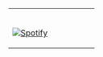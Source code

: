 <table width="100%"> 
  <tr>
  <td width="50%">
      
&nbsp; <br> [![Spotify](https://sn0w-alice.vercel.app/api/spotify)](https://open.spotify.com/user/31czakldiwou362iovs73kk7k6oi?si=308e9759ae2542ce)


  </td>
  <td width="50%">

<br>
  </td>
  </table>

